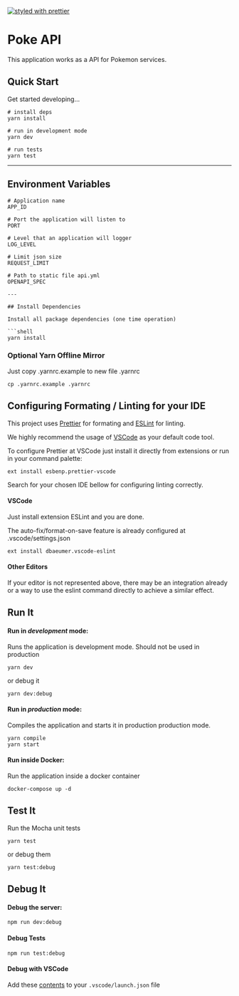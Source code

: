 [![styled with prettier](https://img.shields.io/badge/styled_with-prettier-ff69b4.svg)](https://github.com/prettier/prettier)

# Poke API

This application works as a API for Pokemon services.

## Quick Start

Get started developing...

```shell
# install deps
yarn install

# run in development mode
yarn dev

# run tests
yarn test
```

---

## Environment Variables

```shell
# Application name
APP_ID

# Port the application will listen to
PORT

# Level that an application will logger
LOG_LEVEL

# Limit json size
REQUEST_LIMIT

# Path to static file api.yml
OPENAPI_SPEC

---

## Install Dependencies

Install all package dependencies (one time operation)

```shell
yarn install
```
### Optional Yarn Offline Mirror
Just copy .yarnrc.example to new file .yarnrc

```shell
cp .yarnrc.example .yarnrc
```

## Configuring Formating / Linting for your IDE

This project uses [Prettier](https://prettier.io/) for formating and [ESLint](https://eslint.org/) for linting.

We highly recommend the usage of [VSCode](https://code.visualstudio.com) as your default code tool.


To configure Prettier at VSCode just install it directly from extensions or run in your command palette:

```shell
ext install esbenp.prettier-vscode
```

Search for your chosen IDE bellow for configuring linting correctly.

#### VSCode

Just install extension ESLint and you are done.

The auto-fix/format-on-save feature is already configured at .vscode/settings.json

```shell
ext install dbaeumer.vscode-eslint
```

#### Other Editors

If your editor is not represented above, there may be an integration already or a way to use the eslint command directly to achieve a similar effect.

## Run It

#### Run in _development_ mode:

Runs the application is development mode. Should not be used in production

```shell
yarn dev
```

or debug it

```shell
yarn dev:debug
```

#### Run in _production_ mode:

Compiles the application and starts it in production production mode.

```shell
yarn compile
yarn start
```

#### Run inside Docker:

Run the application inside a docker container

```shell
docker-compose up -d
```

## Test It

Run the Mocha unit tests

```shell
yarn test
```

or debug them

```shell
yarn test:debug
```

## Debug It

#### Debug the server:

```
npm run dev:debug
```

#### Debug Tests

```
npm run test:debug
```

#### Debug with VSCode

Add these [contents](https://github.com/cdimascio/generator-express-no-stress/blob/next/assets/.vscode/launch.json) to your `.vscode/launch.json` file
